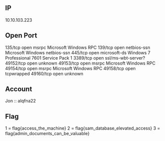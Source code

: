 ## IP

10.10.103.223

## Open Port
135/tcp   open  msrpc              Microsoft Windows RPC
139/tcp   open  netbios-ssn        Microsoft Windows netbios-ssn
445/tcp   open  microsoft-ds       Windows 7 Professional 7601 Service Pack 1 
3389/tcp  open  ssl/ms-wbt-server?
49152/tcp open  unknown
49153/tcp open  msrpc              Microsoft Windows RPC
49154/tcp open  msrpc              Microsoft Windows RPC
49158/tcp open  tcpwrapped
49160/tcp open  unknown

## Account
Jon :: alqfna22

## Flag
1 = flag{access_the_machine}
2 = flag{sam_database_elevated_access}
3 = flag{admin_documents_can_be_valuable}